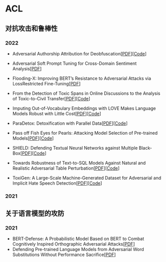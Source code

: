 # ACL
## 对抗攻击和鲁棒性

### 2022
* Adversarial Authorship Attribution for Deobfuscation[[PDF](https://aclanthology.org/2022.acl-long.509.pdf)][[Code](https://github.com/reginazhai/Authorship-Deobfuscation)]

* Adversarial Soft Prompt Tuning for Cross-Domain Sentiment Analysis[[PDF](https://aclanthology.org/2022.acl-long.174.pdf)]

* Flooding-X: Improving BERT’s Resistance to Adversarial Attacks via LossRestricted Fine-Tuning[[PDF](https://aclanthology.org/2022.acl-long.386.pdf)]

* From the Detection of Toxic Spans in Online Discussions to the Analysis of Toxic-to-Civil Transfer[[PDF](https://aclanthology.org/2022.acl-long.259.pdf)][[Code](https://github.com/ipavlopoulos/toxic_spans)]

* Imputing Out-of-Vocabulary Embeddings with LOVE Makes Language Models Robust with Little Cost[[PDF](https://arxiv.org/pdf/2203.07860.pdf)][[Code](https://github.com/tigerchen52/LOVE)]

* ParaDetox: Detoxification with Parallel Data[[PDF](https://aclanthology.org/2022.acl-long.469.pdf)][[Code](https://github.com/s-nlp/paradetox)]

* Pass off Fish Eyes for Pearls: Attacking Model Selection of Pre-trained Models[[PDF](https://aclanthology.org/2022.acl-long.347.pdf)][[Code](https://github.com/thunlp/Model-Selection-Attack)]

* SHIELD: Defending Textual Neural Networks against Multiple Black-Box[[PDF](https://aclanthology.org/2022.acl-long.459.pdf)][[Code](https://github.com/lethaiq/shield-defend-adversarial-texts)]

* Towards Robustness of Text-to-SQL Models Against Natural and Realistic Adversarial Table Perturbation[[PDF](https://aclanthology.org/2022.acl-long.142.pdf)][[Code](https://github.com/microsoft/ContextualSP)]

* ToxiGen: A Large-Scale Machine-Generated Dataset for Adversarial and Implicit Hate Speech Detection[[PDF](https://aclanthology.org/2022.acl-long.234.pdf)][[Code](https://github.com/microsoft/ToxiGen)]

### 2021


## 关于语言模型的攻防
### 2021
* BERT-Defense: A Probabilistic Model Based on BERT to Combat Cognitively Inspired Orthographic Adversarial Attacks[[PDF](https://arxiv.org/pdf/2106.01452.pdf)]
* Defending Pre-trained Language Models from Adversarial Word Substitutions Without Performance Sacrifice[[PDF](https://arxiv.org/pdf/2105.14553.pdf)]
